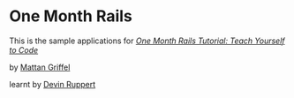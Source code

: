 # One Month Rails

This is the sample applications for
[*One Month Rails Tutorial: Teach Yourself to Code*](http://onemonthrails.com)

by [Mattan Griffel](https://twitter.com/mattangriffel)

learnt by [Devin Ruppert](http://www.devinruppert.me)